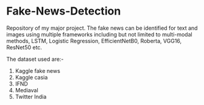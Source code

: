 # Fake-News-Detection
Repository of my major project. The fake news can be identified for text and images using multiple frameworks including but not limited to multi-modal methods, LSTM, Logistic Regression, EfficientNetB0, Roberta, VGG16, ResNet50 etc.

The dataset used are:-
1) Kaggle fake news
2) Kaggle casia
3) IFND
4) Mediaval
5) Twitter India

